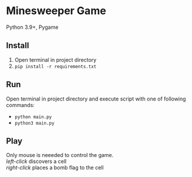# Minesweeper Game
Python 3.9+, Pygame


## Install
1. Open terminal in project directory
2. `pip install -r requirements.txt`

## Run
Open terminal in project directory and execute script with one of following commands:
- `python main.py`
- `python3 main.py`

## Play
Only mouse is neeeded to control the game.\
*left-click* discovers a cell\
*right-click* places a bomb flag to the cell 